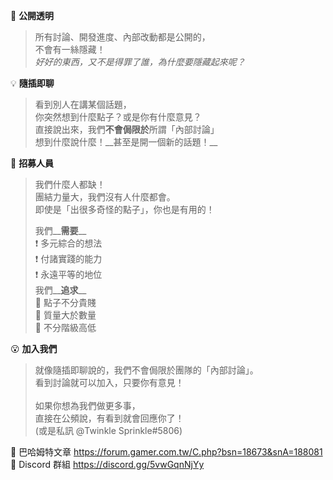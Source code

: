 :white_heart: **公開透明**
> 所有討論、開發進度、內部改動都是公開的，\
> 不會有一絲隱藏！\
> *好好的東西，又不是得罪了誰，為什麼要隱藏起來呢？*

:bulb: **隨插即聊** 
> 看到別人在講某個話題，\
> 你突然想到什麼點子？或是你有什麼意見？\
> 直接說出來，我們**不會侷限於**所謂「內部討論」\
> 想到什麼說什麼！\_\_甚至是開一個新的話題！\_\_

:pencil: **招募人員** 
> 我們什麼人都缺！\
> 團結力量大，我們沒有人什麼都會。\
> 即使是「出很多奇怪的點子」，你也是有用的！
>
> 我們\_\_**需要**\_\_ \
> :exclamation: 多元綜合的想法\
> :exclamation: 付諸實踐的能力\
> :exclamation: 永遠平等的地位\
> 我們\_\_**追求**\_\_ \
> :star2: 點子不分貴賤\
> :star2: 質量大於數量\
> :star2: 不分階級高低

:open_mouth: **加入我們**
> 就像隨插即聊說的，我們不會侷限於團隊的「內部討論」。\
> 看到討論就可以加入，只要你有意見！\
> \
> 如果你想為我們做更多事，\
> 直接在公頻說，有看到就會回應你了！\
> (或是私訊 @Twinkle Sprinkle#5806)

:paperclip: 巴哈姆特文章 https://forum.gamer.com.tw/C.php?bsn=18673&snA=188081 \
:paperclip: Discord 群組 https://discord.gg/5vwGqnNjYy
